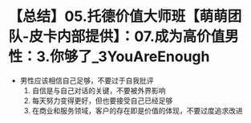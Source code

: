 # 【总结】05.托德价值大师班【萌萌团队-皮卡内部提供】：07.成为高价值男性：3.你够了_3YouAreEnough

-   男性应该相信自己足够，不要过于自我批评
    1.  自信是与自己对话的关键，不要被外界影响
    2.  每天努力变得更好，但也要接受自己已经足够
    3.  在商业和服务领域，客户的存在即是价值的体现，不要过度追求改进